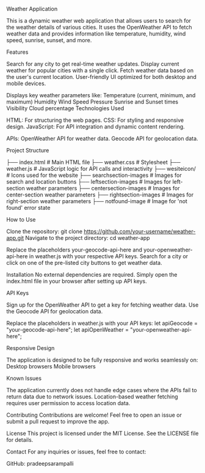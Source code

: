 Weather Application

This is a dynamic weather web application that allows users to search for the weather details of various cities. It 
uses the OpenWeather API to fetch weather data and provides information like temperature, humidity, wind speed, sunrise, sunset, and more.

Features

Search for any city to get real-time weather updates.
Display current weather for popular cities with a single click.
Fetch weather data based on the user's current location.
User-friendly UI optimized for both desktop and mobile devices.

Displays key weather parameters like:
Temperature (current, minimum, and maximum)
Humidity
Wind Speed
Pressure
Sunrise and Sunset times
Visibility
Cloud percentage
Technologies Used

HTML: For structuring the web pages.
CSS: For styling and responsive design.
JavaScript: For API integration and dynamic content rendering.

APIs:
OpenWeather API for weather data.
Geocode API for geolocation data.

Project Structure

├── index.html           # Main HTML file
├── weather.css          # Stylesheet
├── weather.js           # JavaScript logic for API calls and interactivity
├── wesiteicon/          # Icons used for the website
├── searchsection-images # Images for search and location buttons
├── leftsection-images   # Images for left-section weather parameters
├── centersection-images # Images for center-section weather parameters
├── rightsection-images  # Images for right-section weather parameters
├── notfound-image       # Image for 'not found' error state

How to Use

Clone the repository:
git clone https://github.com/your-username/weather-app.git
Navigate to the project directory:
cd weather-app


Replace the placeholders your-geocode-api-here and your-openweather-api-here in weather.js with your respective API keys.
Search for a city or click on one of the pre-listed city buttons to get weather data.

Installation
No external dependencies are required. Simply open the index.html file in your browser after setting up API keys.



API Keys

Sign up for the OpenWeather API to get a key for fetching weather data.
Use the Geocode API for geolocation data.

Replace the placeholders in weather.js with your API keys:
let apiGeocode = "your-geocode-api-here";
let apiOpenWeather = "your-openweather-api-here";

Responsive Design

The application is designed to be fully responsive and works seamlessly on:
Desktop browsers
Mobile browsers

Known Issues

The application currently does not handle edge cases where the APIs fail to return data due to network issues.
Location-based weather fetching requires user permission to access location data.


Contributing
Contributions are welcome! Feel free to open an issue or submit a pull request to improve the app.

License
This project is licensed under the MIT License. See the LICENSE file for details.

Contact
For any inquiries or issues, feel free to contact:

GitHub: pradeepsarampalli

